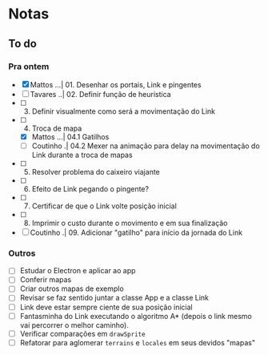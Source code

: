 # Notas

## To do

### Pra ontem

- [x] Mattos ...| 01. Desenhar os portais, Link e pingentes
- [ ] Tavares ..| 02. Definir função de heurística
- [ ] 3. Definir visualmente como será a movimentação do Link
- [ ] 4. Troca de mapa
  - [x] Mattos ...| 04.1 Gatilhos
  - [ ] Coutinho .| 04.2 Mexer na animação para delay na movimentação do Link durante a troca de mapas
- [ ] 5. Resolver problema do caixeiro viajante
- [ ] 6. Efeito de Link pegando o pingente?
- [ ] 7. Certificar de que o Link volte posição inicial
- [ ] 8. Imprimir o custo durante o movimento e em sua finalização
- [ ] Coutinho .| 09. Adicionar "gatilho" para início da jornada do Link

### Outros

- [ ] Estudar o Electron e aplicar ao app
- [ ] Conferir mapas
- [ ] Criar outros mapas de exemplo
- [ ] Revisar se faz sentido juntar a classe App e a classe Link
- [ ] Link deve estar sempre ciente de sua posição inicial
- [ ] Fantasminha do Link executando o algoritmo A\* (depois o link mesmo vai percorrer o melhor caminho).
- [ ] Verificar comparações em `drawSprite`
- [ ] Refatorar para aglomerar `terrains` e `locales` em seus devidos "mapas"
